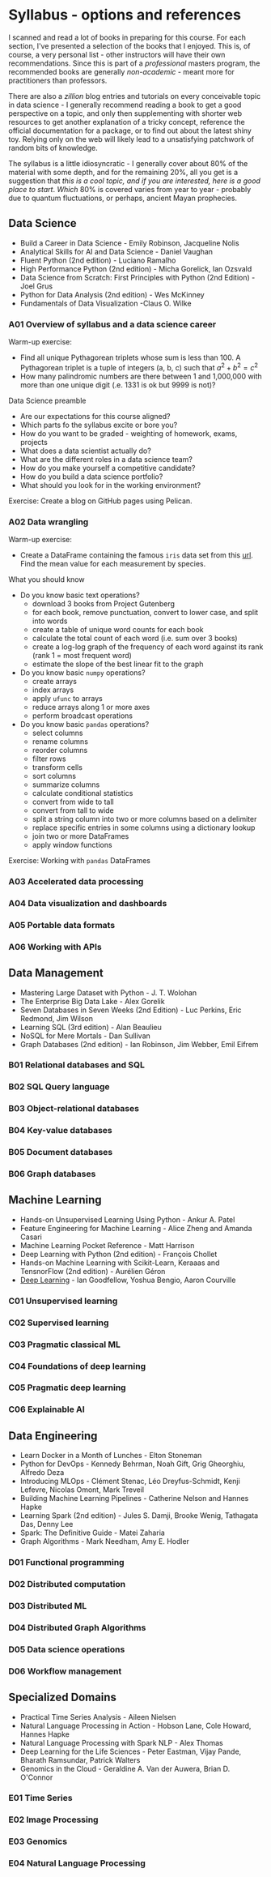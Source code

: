 # Syllabus - options and references

I scanned and read a lot of books in preparing for this course. For each section, I've presented a selection of the books that I enjoyed. This is, of course, a very personal list - other instructors will have their own recommendations. Since this is part of a *professional* masters program, the recommended books are generally *non-academic* - meant more for practitioners than professors. 

There are also a *zillion* blog entries and tutorials on every conceivable topic in data science - I generally recommend reading a book to get a good perspective on a topic, and only then supplementing with shorter web resources to get another explanation of a tricky concept, reference the official documentation for a package, or to find out about the latest shiny toy. Relying only on the web will likely lead to a unsatisfying patchwork of random bits of knowledge.

The syllabus is a little idiosyncratic - I generally cover about 80% of the material with some depth, and for the remaining 20%, all you get is a suggestion that *this is a cool topic, and if you are interested, here is a good place to start*. *Which* 80% is covered varies from year to year - probably due to quantum fluctuations, or perhaps, ancient Mayan prophecies.

## Data Science

- Build a Career in Data Science - Emily Robinson, Jacqueline Nolis
- Analytical Skills for AI and Data Science - Daniel Vaughan
- Fluent Python (2nd edition) - Luciano Ramalho
- High Performance Python (2nd edition) - Micha Gorelick, Ian Ozsvald
- Data Science from Scratch: First Principles with Python (2nd Edition) - Joel Grus
- Python for Data Analysis (2nd edition) - Wes McKinney
- Fundamentals of Data Visualization -Claus O. Wilke

### A01 Overview of syllabus and a data science career

Warm-up exercise:

- Find all unique Pythagorean triplets whose sum is less than 100. A Pythagorean triplet is a tuple of integers (a, b, c) such that $a^2 + b^2 = c^2$
- How many palindromic numbers are there between 1 and 1,000,000 with more than one unique digit (.e. 1331 is ok but 9999 is not)?

Data Science preamble

- Are our expectations for this course aligned?
- Which parts fo the syllabus excite or bore you?
- How do you want to be graded - weighting of homework, exams, projects
- What does a data scientist actually do?
- What are the different roles in a data science team?
- How do you make yourself a competitive candidate?
- How do you build a data science portfolio?
- What should you look for in the working environment?


Exercise: Create a blog on GitHub pages using Pelican.

### A02 Data wrangling

Warm-up exercise:

- Create a DataFrame containing the famous `iris` data set from this [url](https://gist.githubusercontent.com/curran/a08a1080b88344b0c8a7/raw/639388c2cbc2120a14dcf466e85730eb8be498bb/iris.csv). Find the mean value for each measurement by species.

What you should know

- Do you know basic text operations?
  - download 3 books from Project Gutenberg
  - for each book, remove punctuation, convert to lower case, and split into words
  - create a table of unique word counts for each book
  - calculate the total count of each word (i.e. sum over 3 books)
  - create a log-log graph of the frequency of each word against its rank (rank 1 = most frequent word)
  - estimate the slope of the best linear fit to the graph
- Do you know basic `numpy` operations?
  - create arrays
  - index arrays
  - apply `ufunc` to arrays
  - reduce arrays along 1 or more axes
  - perform broadcast operations
- Do you know basic `pandas` operations?
  - select columns
  - rename columns
  - reorder columns
  - filter rows
  - transform cells
  - sort columns
  - summarize columns
  - calculate conditional statistics
  - convert from wide to tall
  - convert from tall to wide
  - split a string column into two or more columns based on a delimiter
  - replace specific entries in some columns using a dictionary lookup
  - join two or more DataFrames
  - apply window functions

Exercise: Working with `pandas` DataFrames

### A03 Accelerated data processing

### A04 Data visualization and dashboards

### A05 Portable data formats

### A06 Working with APIs

## Data Management

- Mastering Large Dataset with Python - J. T. Wolohan
- The Enterprise Big Data Lake - Alex Gorelik
- Seven Databases in Seven Weeks (2nd Edition) - Luc Perkins, Eric Redmond, Jim Wilson
- Learning SQL (3rd edition) - Alan Beaulieu
- NoSQL for Mere Mortals - Dan Sullivan
- Graph Databases (2nd edition) - Ian Robinson, Jim Webber, Emil Eifrem

### B01 Relational databases and SQL

### B02 SQL Query language

### B03 Object-relational databases

### B04 Key-value databases

### B05 Document databases

### B06 Graph databases

## Machine Learning

- Hands-on Unsupervised Learning Using Python - Ankur A. Patel
- Feature Engineering for Machine Learning - Alice Zheng and Amanda Casari
- Machine Learning Pocket Reference - Matt Harrison
- Deep Learning with Python (2nd edition) - François Chollet
- Hands-on Machine Learning with Scikit-Learn, Keraaas and TensnorFlow (2nd edition) - Aurélien Géron
- [Deep Learning](https://www.deeplearningbook.org) - Ian Goodfellow, Yoshua Bengio, Aaron Courville

### C01 Unsupervised learning

### C02 Supervised learning

### C03 Pragmatic classical ML

### C04 Foundations of deep learning

### C05 Pragmatic deep learning

### C06 Explainable AI

## Data Engineering

- Learn Docker in a Month of Lunches - Elton Stoneman
- Python for DevOps - Kennedy Behrman, Noah Gift, Grig Gheorghiu, Alfredo Deza
- Introducing MLOps - Clément Stenac, Léo Dreyfus-Schmidt, Kenji Lefevre, Nicolas Omont, Mark Treveil
- Building Machine Learning Pipelines - Catherine Nelson and Hannes Hapke
- Learning Spark (2nd edition) - Jules S. Damji, Brooke Wenig, Tathagata Das, Denny Lee
- Spark: The Definitive Guide - Matei Zaharia
- Graph Algorithms - Mark Needham, Amy E. Hodler

### D01 Functional programming

### D02 Distributed computation

### D03 Distributed ML

### D04 Distributed Graph Algorithms

### D05 Data science operations

### D06 Workflow management

## Specialized Domains 

- Practical Time Series Analysis - Aileen Nielsen
- Natural Language Processing in Action - Hobson Lane, Cole Howard, Hannes Hapke
- Natural Language Processing with Spark NLP - Alex Thomas
- Deep Learning for the Life Sciences - Peter Eastman, Vijay Pande, Bharath Ramsundar, Patrick Walters
- Genomics in the Cloud - Geraldine A. Van der Auwera, Brian D. O'Connor

### E01 Time Series

### E02 Image Processing

### E03 Genomics

### E04 Natural Language Processing